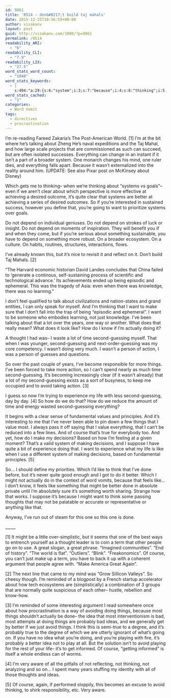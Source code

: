 ```yaml
---
id: 9861
title: '0514 – don&#8217;t build taj mahals'
date: 2015-12-25T10:56:59+00:00
author: visakanv
layout: post
guid: http://visakanv.com/1000/?p=9861
permalink: /0514
readability_ARI:
  - "6"
readability_CLI:
  - "7.9"
readability_LIX:
  - "27.5"
word_stats_word_count:
  - "1048"
word_stats_keywords:
  - |
    s:494:"a:29:{s:6:"system";i:3;s:7:"because";i:4;s:8:"thinking";i:5;s:7:"systems";i:3;s:5:"clear";i:4;s:6:"better";i:5;s:4:"want";i:5;s:6:"depend";i:4;s:4:"make";i:4;s:4:"just";i:3;s:5:"years";i:3;s:4:"like";i:6;s:4:"know";i:3;s:8:"actually";i:3;s:4:"time";i:3;s:8:"guessing";i:7;s:6:"action";i:3;s:6:"things";i:6;s:5:"can't";i:3;s:5:"avoid";i:4;s:10:"experience";i:3;s:4:"life";i:3;s:6:"course";i:4;s:4:"true";i:3;s:9:"decisions";i:3;s:5:"think";i:3;s:5:"great";i:3;s:4:"idea";i:3;s:8:"probably";i:3;}";
word_stats_cached:
  - "1"
categories:
  - Word Vomit
tags:
  - directives
  - procrastination
---
```

I&#8217;m re-reading Fareed Zakaria&#8217;s The Post-American World. [1] I&#8217;m at the bit where he&#8217;s talking about Zheng He&#8217;s naval expeditions and the Taj Mahal, and how large scale projects that are commissioned as such can succeed, but are often isolated successes. Everything can change in an instant if it isn&#8217;t a part of a broader system. One monarch changes his mind, one ruler dies, and everything falls apart. Because it wasn&#8217;t externalized into the reality around him. (UPDATE: See also Pixar post on McKinsey about Disney)

Which gets me to thinking– when we&#8217;re thinking about &#8220;systems vs goals&#8221;– even if we aren&#8217;t clear about which perspective is more effective at achieving a desired outcome, it&#8217;s quite clear that systems are better at achieving a series of desired outcomes. So if you&#8217;re interested in sustained success, however you define that, you&#8217;re going to want to prioritize systems over goals.

Do not depend on individual geniuses. Do not depend on strokes of luck or insight. Do not depend on moments of inspiration. They will benefit you if and when they come, but if you&#8217;re serious about something sustainable, you have to depend on something more robust. On a broader ecosystem. On a culture. On habits, routines, structures, interactions, flows.

I&#8217;ve already known this, but it&#8217;s nice to revisit it and reflect on it. Don&#8217;t build Taj Mahals. [2]

&#8220;The Harvard economic historian David Landes concludes that China failed to &#8216;generate a continous, self-sustaining process of scientific and technological advance.&#8217; Its achievements ended up being episodic and ephemeral. This was the tragedy of Asia: even when there was knowledge, there was no learning.&#8221;

I don&#8217;t feel qualified to talk about civilizations and nation-states and grand entities, I can only speak for myself. And I&#8217;m thinking that I want to make sure that I don&#8217;t fall into the trap of being &#8220;episodic and ephemeral&#8221;. I want to be someone who embodies learning, not just knowledge. I&#8217;ve been talking about that a lot over the years, one way or another. What does that really mean? What does it look like? How do I know if I&#8217;m actually doing it?

A thought I had was– I waste a lot of time second-guessing myself. That when I was younger, second-guessing and next-order-guessing was my core competency. I wasn&#8217;t doing very much. I wasn&#8217;t a person of action, I was a person of guesses and questions.

So over the past couple of years, I&#8217;ve become responsible for more things. I&#8217;ve been forced to take more action, so I can&#8217;t spend nearly as much time second-guessing. It&#8217;s becoming increasingly clear (if it wasn&#8217;t already) that a lot of my second-guessing exists as a sort of busyness, to keep me occupied and to avoid taking action. [3]

I guess so now I&#8217;m trying to experience my life with less second-guessing, day by day. [4] So how do we do that? How do we reduce the amount of time and energy wasted second-guessing everything?

It begins with a clear sense of fundamental values and principles. And it&#8217;s interesting to me that I&#8217;ve never been able to pin down a few things that I value most. I always pass it off saying that I value everything, that I can&#8217;t be reduced into a few lines. And of course that&#8217;s true for everybody too. And yet, how do I make my decisions? Based on how I&#8217;m feeling at a given moment? That&#8217;s a valid system of making decisions, and I suppose I have quite a bit of experience doing that. I want to experience what my life is like when I use a different system of making decisions, based on fundamental principles. [5]

So&#8230; I should define my priorities. Which I&#8217;d like to think that I&#8217;ve done before, but it&#8217;s never quite good enough and I got to do it better. Which I might not actually do in the context of word vomits, because that feels like&#8230; I don&#8217;t know, it feels like something that might be better done in absolute private until I&#8217;m absolutely sure it&#8217;s something worth sharing. Strange how that works. I suppose it&#8217;s because I might want to think some passing thoughts that may not be palatable or accurate or representative or anything like that.

Anyway, I&#8217;ve run out of steam for this one so this one is done.

\_____

[1] It might be a little over-simplistic, but it seems that one of the best ways to entrench yourself as a thought leader is to coin a term that other people go on to use. A great slogan, a great phrase. &#8220;Imagined communities&#8221;. &#8220;End of history&#8221;. &#8220;The world is flat&#8221;. &#8220;Outliers&#8221;. &#8220;Blink&#8221;. &#8220;Freakonomics&#8221;. Of course, you can&#8217;t just make up a term, you have to back it up with a coherent argument that people agree with. &#8220;Make America Great Again&#8221;.

[2] The next line that came to my mind was &#8220;Grow Sillicon Valleys&#8221;. So cheesy though. I&#8217;m reminded of a blogpost by a French startup accelerator about how tech ecosystems are (simplistically) a combination of 3 groups that are normally quite suspicious of each other– hustle, rebellion and know-how.

[3] I&#8217;m reminded of some interesting argument I read somewhere once about how procrastination is a way of avoiding doing things, because most things shouldn&#8217;t actually be done– the idea that most interventionism is bad, most attempts at doing things are probably bad ideas, and we generally get by better if we just avoid things. I think this is semi-true to a degree, and it&#8217;s probably true to the degree of which we are utterly ignorant of what&#8217;s going on. If you have no idea what you&#8217;re doing, and you&#8217;re playing with fire, it&#8217;s probably a better idea not to play at all. But the solution isn&#8217;t to avoid playing for the rest of your life– it&#8217;s to get informed. Of course, &#8220;getting informed&#8221; is itself a whole endless can of worms.

[4] I&#8217;m very aware of all the pitfalls of not reflecting, not thinking, not analyzing and so on&#8230; I spent many years stuffing my identity with all of those thoughts and ideas.

[5] Of course, again, if performed sloppily, this becomes an excuse to avoid thinking, to shirk responsibility, etc. Very aware.
